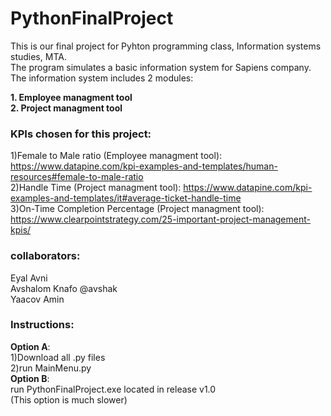 # PythonFinalProject
This is our final project for Pyhton programming class, Information systems studies, MTA.<br/>
The program simulates a basic information system for Sapiens company.<br/>
The information system includes 2 modules:<br/>

 **1. Employee managment tool<br/>
 2. Project managment tool**<br/>
 
 ### KPIs chosen for this project:<br/>
 1)Female to Male ratio (Employee managment tool): https://www.datapine.com/kpi-examples-and-templates/human-resources#female-to-male-ratio<br/>
 2)Handle Time (Project managment tool): https://www.datapine.com/kpi-examples-and-templates/it#average-ticket-handle-time<br/>
 3)On-Time Completion Percentage (Project managment tool): https://www.clearpointstrategy.com/25-important-project-management-kpis/<br/>
 
### collaborators:<br/>
Eyal Avni<br/>
Avshalom Knafo @avshak<br/>
Yaacov Amin<br/>

### Instructions:<br/>
**Option A**:<br/>
  1)Download all .py files<br/>
  2)run MainMenu.py<br/>
**Option B**:<br/>
run PythonFinalProject.exe located in release v1.0 <br/>
(This option is much slower)
